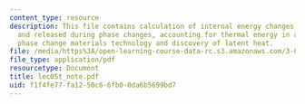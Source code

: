 ```yaml
---
content_type: resource
description: This file contains calculation of internal energy changes, heat stored
  and released during phase changes, accounting for thermal energy in a material,
  phase change materials technology and discovery of latent heat.
file: /media/https%3A/open-learning-course-data-rc.s3.amazonaws.com/3-012-fundamentals-of-materials-science-fall-2005/f1f4fe77fa1250c66fb00da6b5699bd7_lec05t_note.pdf
file_type: application/pdf
resourcetype: Document
title: lec05t_note.pdf
uid: f1f4fe77-fa12-50c6-6fb0-0da6b5699bd7
---
```

